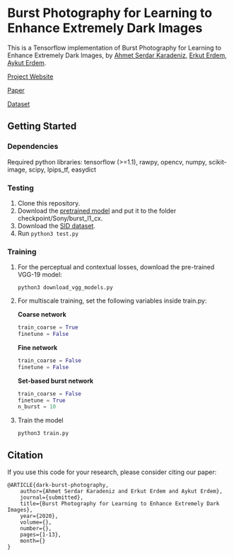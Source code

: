 # Burst Photography for Learning to Enhance Extremely Dark Images

This is a Tensorflow implementation of Burst Photography for Learning to Enhance Extremely Dark Images, by [Ahmet Serdar Karadeniz](https://askaradeniz.github.io), [Erkut Erdem](https://web.cs.hacettepe.edu.tr/~erkut/), [Aykut Erdem](https://web.cs.hacettepe.edu.tr/~aykut/).


[Project Website](https://hucvl.github.io/dark-burst-photography)

[Paper](#)

[Dataset](https://github.com/cchen156/Learning-to-See-in-the-Dark)

## Getting Started

### Dependencies

Required python libraries: tensorflow (>=1.1), rawpy, opencv, numpy, scikit-image, scipy, lpips_tf, easydict

### Testing

1. Clone this repository.
2. Download the [pretrained model](https://drive.google.com/file/d/1u-FG05HBb2h9ws4Xx9TQw272s64emtJR/view?usp=sharing) and put it to the folder checkpoint/Sony/burst_l1_cx.
3. Download the [SID dataset](https://github.com/cchen156/Learning-to-See-in-the-Dark).
4. Run `python3 test.py`

### Training

1. For the perceptual and contextual losses, download the pre-trained VGG-19 model:
    ```
    python3 download_vgg_models.py
    ```

2. For multiscale training, set the following variables inside train.py:


    **Coarse network**
    ```python
    train_coarse = True
    finetune = False
    ```

    **Fine network**
    ```python
    train_coarse = False
    finetune = False
    ```

    **Set-based burst network**
    ```python
    train_coarse = False
    finetune = True
    n_burst = 10
    ```

2. Train the model
    ```
    python3 train.py
    ```

## Citation
If you use this code for your research, please consider citing our paper: 
```
@ARTICLE{dark-burst-photography,
    author={Ahmet Serdar Karadeniz and Erkut Erdem and Aykut Erdem},
    journal={submitted},
    title={Burst Photography for Learning to Enhance Extremely Dark Images},
    year={2020},
    volume={},
    number={},
    pages={1-13},
    month={}
}
```